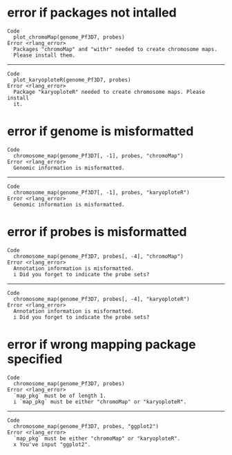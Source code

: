 # error if packages not intalled

    Code
      plot_chromoMap(genome_Pf3D7, probes)
    Error <rlang_error>
      Packages "chromoMap" and "withr" needed to create chromosome maps.
      Please install them.

---

    Code
      plot_karyoploteR(genome_Pf3D7, probes)
    Error <rlang_error>
      Package "karyoploteR" needed to create chromosome maps. Please install
      it.

# error if genome is misformatted

    Code
      chromosome_map(genome_Pf3D7[, -1], probes, "chromoMap")
    Error <rlang_error>
      Genomic information is misformatted.

---

    Code
      chromosome_map(genome_Pf3D7[, -1], probes, "karyoploteR")
    Error <rlang_error>
      Genomic information is misformatted.

# error if probes is misformatted

    Code
      chromosome_map(genome_Pf3D7, probes[, -4], "chromoMap")
    Error <rlang_error>
      Annotation information is misformatted.
      i Did you forget to indicate the probe sets?

---

    Code
      chromosome_map(genome_Pf3D7, probes[, -4], "karyoploteR")
    Error <rlang_error>
      Annotation information is misformatted.
      i Did you forget to indicate the probe sets?

# error if wrong mapping package specified

    Code
      chromosome_map(genome_Pf3D7, probes)
    Error <rlang_error>
      `map_pkg` must be of length 1.
      i `map_pkg` must be either "chromoMap" or "karyoploteR".

---

    Code
      chromosome_map(genome_Pf3D7, probes, "ggplot2")
    Error <rlang_error>
      `map_pkg` must be either "chromoMap" or "karyoploteR".
      x You've input "ggplot2".

